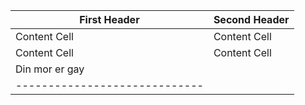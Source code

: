 | First Header  | Second Header |
| ------------- | ------------- |
| Content Cell  | Content Cell  |
| Content Cell  | Content Cell  |
| Din mor er gay  |
| ----------------------------- |
